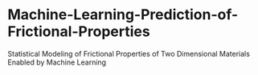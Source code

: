 # Machine-Learning-Prediction-of-Frictional-Properties
Statistical Modeling of Frictional Properties of Two Dimensional Materials Enabled by Machine Learning
